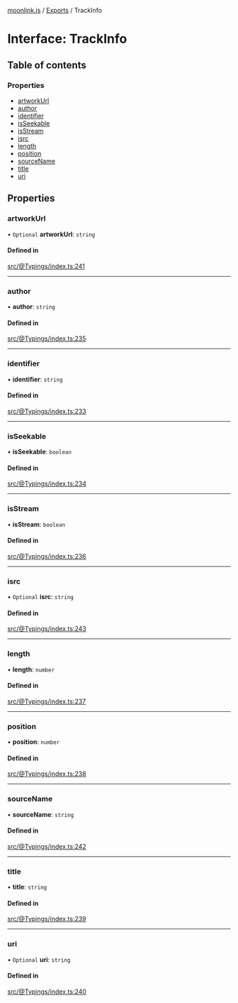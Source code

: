 [moonlink.js](../README.md) / [Exports](../modules.md) / TrackInfo

# Interface: TrackInfo

## Table of contents

### Properties

- [artworkUrl](TrackInfo.md#artworkurl)
- [author](TrackInfo.md#author)
- [identifier](TrackInfo.md#identifier)
- [isSeekable](TrackInfo.md#isseekable)
- [isStream](TrackInfo.md#isstream)
- [isrc](TrackInfo.md#isrc)
- [length](TrackInfo.md#length)
- [position](TrackInfo.md#position)
- [sourceName](TrackInfo.md#sourcename)
- [title](TrackInfo.md#title)
- [uri](TrackInfo.md#uri)

## Properties

### artworkUrl

• `Optional` **artworkUrl**: `string`

#### Defined in

[src/@Typings/index.ts:241](https://github.com/Ecliptia/moonlink.js/blob/150c8e5/src/@Typings/index.ts#L241)

___

### author

• **author**: `string`

#### Defined in

[src/@Typings/index.ts:235](https://github.com/Ecliptia/moonlink.js/blob/150c8e5/src/@Typings/index.ts#L235)

___

### identifier

• **identifier**: `string`

#### Defined in

[src/@Typings/index.ts:233](https://github.com/Ecliptia/moonlink.js/blob/150c8e5/src/@Typings/index.ts#L233)

___

### isSeekable

• **isSeekable**: `boolean`

#### Defined in

[src/@Typings/index.ts:234](https://github.com/Ecliptia/moonlink.js/blob/150c8e5/src/@Typings/index.ts#L234)

___

### isStream

• **isStream**: `boolean`

#### Defined in

[src/@Typings/index.ts:236](https://github.com/Ecliptia/moonlink.js/blob/150c8e5/src/@Typings/index.ts#L236)

___

### isrc

• `Optional` **isrc**: `string`

#### Defined in

[src/@Typings/index.ts:243](https://github.com/Ecliptia/moonlink.js/blob/150c8e5/src/@Typings/index.ts#L243)

___

### length

• **length**: `number`

#### Defined in

[src/@Typings/index.ts:237](https://github.com/Ecliptia/moonlink.js/blob/150c8e5/src/@Typings/index.ts#L237)

___

### position

• **position**: `number`

#### Defined in

[src/@Typings/index.ts:238](https://github.com/Ecliptia/moonlink.js/blob/150c8e5/src/@Typings/index.ts#L238)

___

### sourceName

• **sourceName**: `string`

#### Defined in

[src/@Typings/index.ts:242](https://github.com/Ecliptia/moonlink.js/blob/150c8e5/src/@Typings/index.ts#L242)

___

### title

• **title**: `string`

#### Defined in

[src/@Typings/index.ts:239](https://github.com/Ecliptia/moonlink.js/blob/150c8e5/src/@Typings/index.ts#L239)

___

### uri

• `Optional` **uri**: `string`

#### Defined in

[src/@Typings/index.ts:240](https://github.com/Ecliptia/moonlink.js/blob/150c8e5/src/@Typings/index.ts#L240)
